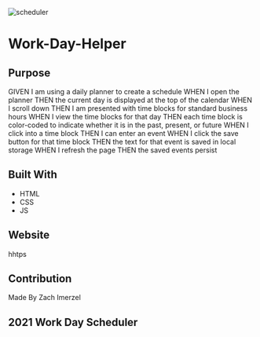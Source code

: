 ![scheduler](https://user-images.githubusercontent.com/79726069/116017252-b4e63d80-a604-11eb-87e4-d978b8537bd8.PNG)
# Work-Day-Helper

## Purpose

GIVEN I am using a daily planner to create a schedule
WHEN I open the planner
THEN the current day is displayed at the top of the calendar
WHEN I scroll down
THEN I am presented with time blocks for standard business hours
WHEN I view the time blocks for that day
THEN each time block is color-coded to indicate whether it is in the past, present, or future
WHEN I click into a time block
THEN I can enter an event
WHEN I click the save button for that time block
THEN the text for that event is saved in local storage
WHEN I refresh the page
THEN the saved events persist

## Built With
* HTML
* CSS
* JS

## Website
hhtps

## Contribution
Made By Zach Imerzel

## 2021 Work Day Scheduler
